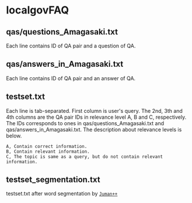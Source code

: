 # localgovFAQ
## qas/questions_Amagasaki.txt
Each line contains ID of QA pair and a question of QA.

## qas/answers_in_Amagasaki.txt
Each line contains ID of QA pair and an answer of QA.

## testset.txt
Each line is tab-separated.
First column is user's query.
The 2nd, 3th and 4th columns are the QA pair IDs in relevance level A, B and C, respectively.
The IDs corresponds to ones in qas/questions_Amagasaki.txt and qas/answers_in_Amagasaki.txt.
The description about relevance levels is below.
```
A, Contain correct information.
B, Contain relevant information.
C, The topic is same as a query, but do not contain relevant information.
```

## testset_segmentation.txt
testset.txt after word segmentation by [`Juman++`]( http://nlp.ist.i.kyoto-u.ac.jp/EN/index.php?JUMAN++ )
